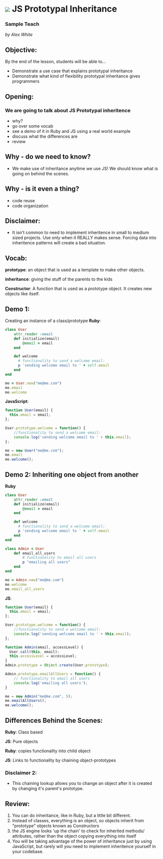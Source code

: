 # ![](https://ga-dash.s3.amazonaws.com/production/assets/logo-9f88ae6c9c3871690e33280fcf557f33.png) JS Prototypal Inheritance

### Sample Teach 
*by Alex White*

## Objective:

By the end of the lesson, students will be able to...
- Demonstrate a use case that explains prototypal inheritance
- Demonstrate what kind of flexibility prototypal inheritance gives
programmers

## Opening:

### We are going to talk about JS Prototypal inheritence 
 - why?
 - go over some vocab
 - see a demo of it in Ruby and JS using a real world example
 - discuss what the differences are
 - review


## Why - do we need to know?
- We make use of inheritance anytime we use JS! We should know what is going on behind the scenes.

## Why - is it even a thing?
- code reuse 
- code organization

## Disclaimer:
- It isn't common to need to implement inheritence in small to medium sized projects. Use only when it REALLY makes sense. Forcing data into inheritence patterns will create a bad situation.

## Vocab:
**prototype**: an object that is used as a template to make other objects.

**inheritance**: giving the stuff of the parents to the kids

**Constructor**: A function that is used as a prototype object. It creates new objects like itself.

## Demo 1: 
Creating an instance of a class/prototype
**Ruby**:
```ruby
class User
	attr_reader :email
	def initialize(email)
		@email = email
	end

	def welcome
	  # functionality to send a welcome email:
	  p 'sending welcome email to ' + self.email
	end
end

me = User.new("me@me.com")
me.email
me.welcome
```
**JavaScript**:
```js
function User(email) {
  this.email = email;
};

User.prototype.welcome = function() {
	//functionality to send a welcome email:
	console.log('sending welcome email to ' + this.email);
};

me = new User("me@me.com");
me.email
me.welcome();
```
## Demo 2: Inheriting one object from another
**Ruby**
```ruby
class User
	attr_reader :email
	def initialize(email)
		@email = email
	end

	def welcome
	  # functionality to send a welcome email:
	  p 'sending welcome email to ' + self.email
	end
end

class Admin < User
	def email_all_users
		# functionality to email all users
		p "emailing all users"
	end
end

me = Admin.new("me@me.com")
me.welcome
me.email_all_users
```
**JS**:
```js
function User(email) {
  this.email = email;
};

User.prototype.welcome = function() {
	//functionality to send a welcome email:
	console.log('sending welcome email to ' + this.email);
};

function Admin(email, accessLevel) {
  User.call(this, email);
  this.accessLevel = accessLevel;
}
Admin.prototype = Object.create(User.prototype);

Admin.prototype.emailAllUsers = function() {
	// functionality to email all users
	console.log('emailing all users');
}

me = new Admin("me@me.com", 5);
me.emailAllUsers();
me.welcome();
```

## Differences Behind the Scenes:
**Ruby**: Class based

**JS**: Pure objects

**Ruby**: copies functionality into child object

**JS**: Links to functionality by chaining object-prototypes

### Disclaimer 2:
- This chaining lookup allows you to change an object after it is created by changing it's parent's prototype. 


## Review:

1. You can do inheritance, like in Ruby, but a little bit different. 
2. Instead of classes, everything is an object, so objects inherit from "prototype" objects known as Constructors 
4. the JS engine looks 'up the chain' to check for inherited methods/ attributes, rather than the object copying everything into itself
5. You will be taking advantage of the power of inheritance just by using JavaScript, but rarely will you need to implement inheritence yourself in your codebase. 




